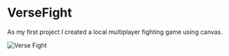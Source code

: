 # VerseFight


As my first project I created a local multiplayer fighting game using canvas.


![Verse Fight](https://user-images.githubusercontent.com/49295480/236468884-00ad0e18-e04d-412d-83ca-79991da21595.png)
